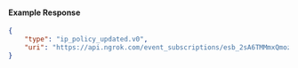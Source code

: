 <!-- Code generated for API Clients. DO NOT EDIT. -->

#### Example Response

```json
{
	"type": "ip_policy_updated.v0",
	"uri": "https://api.ngrok.com/event_subscriptions/esb_2sA6TMMmxQmozlT2rH86IT4TfU1/sources/ip_policy_updated.v0"
}
```

